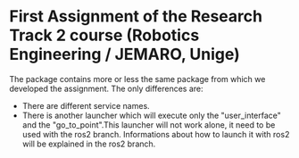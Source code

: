 # First Assignment of the Research Track 2 course (Robotics Engineering / JEMARO, Unige)

The package contains more or less the same package from which we developed the assignment. The only differences are:
- There are different service names.
- There is another launcher which will execute only the "user_interface" and the "go_to_point".This launcher will not work alone, it need to be used with the ros2 branch. Informations about how to launch it with ros2 will be explained in the ros2 branch.


